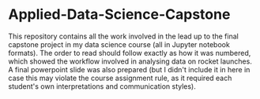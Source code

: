 # Applied-Data-Science-Capstone
This repository contains all the work involved in the lead up to the final capstone project in my data science course (all in Jupyter notebook formats). The order to read should follow exactly as how it was numbered, which showed the workflow involved in analysing data on rocket launches. A final powerpoint slide was also prepared (but I didn't include it in here in case this may violate the course assignment rule, as it required each student's own interpretations and communication styles).
